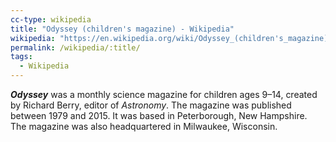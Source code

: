 ```yaml
---
cc-type: wikipedia
title: "Odyssey (children's magazine) - Wikipedia"
wikipedia: "https://en.wikipedia.org/wiki/Odyssey_(children's_magazine)"
permalink: /wikipedia/:title/
tags:
  - Wikipedia
---
```

***Odyssey*** was a monthly science magazine for children ages 9–14, created by Richard Berry, editor of *Astronomy*. The magazine was published between 1979 and 2015. It was based in Peterborough, New Hampshire. The magazine was also headquartered in Milwaukee, Wisconsin.